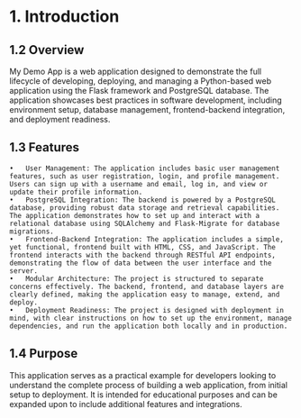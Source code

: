 # 1. Introduction
## 1.2 Overview

My Demo App is a web application designed to demonstrate the full lifecycle of developing, deploying, and managing a Python-based web application using the Flask framework and PostgreSQL database. The application showcases best practices in software development, including environment setup, database management, frontend-backend integration, and deployment readiness.

## 1.3 Features

	•	User Management: The application includes basic user management features, such as user registration, login, and profile management. Users can sign up with a username and email, log in, and view or update their profile information.
	•	PostgreSQL Integration: The backend is powered by a PostgreSQL database, providing robust data storage and retrieval capabilities. The application demonstrates how to set up and interact with a relational database using SQLAlchemy and Flask-Migrate for database migrations.
	•	Frontend-Backend Integration: The application includes a simple, yet functional, frontend built with HTML, CSS, and JavaScript. The frontend interacts with the backend through RESTful API endpoints, demonstrating the flow of data between the user interface and the server.
	•	Modular Architecture: The project is structured to separate concerns effectively. The backend, frontend, and database layers are clearly defined, making the application easy to manage, extend, and deploy.
	•	Deployment Readiness: The project is designed with deployment in mind, with clear instructions on how to set up the environment, manage dependencies, and run the application both locally and in production.

## 1.4 Purpose

This application serves as a practical example for developers looking to understand the complete process of building a web application, from initial setup to deployment. It is intended for educational purposes and can be expanded upon to include additional features and integrations.